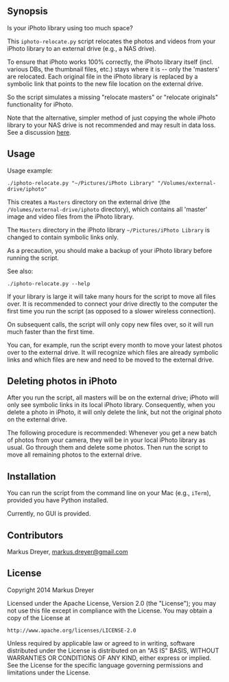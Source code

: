 ## Synopsis

Is your iPhoto library using too much space?

This `iphoto-relocate.py` script relocates the photos and videos from
your iPhoto library to an external drive (e.g., a NAS drive).

To ensure that iPhoto works 100% correctly, the iPhoto library itself
(incl. various DBs, the thumbnail files, etc.) stays where it is --
only the 'masters' are relocated. Each original file in the iPhoto
library is replaced by a symbolic link that points to the new file
location on the external drive.

So the script simulates a missing "relocate masters" or "relocate
originals" functionality for iPhoto.

Note that the alternative, simpler method of just copying the whole
iPhoto library to your NAS drive is not recommended and may result in
data loss. See a discussion
[here](https://discussions.apple.com/thread/54372780).

## Usage

Usage example:

    ./iphoto-relocate.py "~/Pictures/iPhoto Library" "/Volumes/external-drive/iphoto"

This creates a `Masters` directory on the external drive (the
`/Volumes/external-drive/iphoto` directory), which contains all
'master' image and video files from the iPhoto library.

The `Masters` directory in the iPhoto library `~/Pictures/iPhoto
Library` is changed to contain symbolic links only.

As a precaution, you should make a backup of your iPhoto library
before running the script.

See also:

    ./iphoto-relocate.py --help

If your library is large it will take many hours for the script to
move all files over. It is recommended to connect your drive directly
to the computer the first time you run the script (as opposed to a
slower wireless connection).

On subsequent calls, the script will only copy new files over, so it
will run much faster than the first time.

You can, for example, run the script every month to move your latest
photos over to the external drive. It will recognize which files are
already symbolic links and which files are new and need to be moved to
the external drive.

## Deleting photos in iPhoto

After you run the script, all masters will be on the external drive;
iPhoto will only see symbolic links in its local iPhoto
library. Consequently, when you delete a photo in iPhoto, it will only
delete the link, but not the original photo on the external drive.

The following procedure is recommended: Whenever you get a new batch
of photos from your camera, they will be in your local iPhoto library
as usual. Go through them and delete some photos. Then run the script
to move all remaining photos to the external drive.

## Installation

You can run the script from the command line on your Mac (e.g.,
`iTerm`), provided you have Python installed.

Currently, no GUI is provided.

## Contributors

Markus Dreyer, markus.dreyer@gmail.com

## License

Copyright 2014 Markus Dreyer

Licensed under the Apache License, Version 2.0 (the "License");
you may not use this file except in compliance with the License.
You may obtain a copy of the License at

    http://www.apache.org/licenses/LICENSE-2.0

Unless required by applicable law or agreed to in writing, software
distributed under the License is distributed on an "AS IS" BASIS,
WITHOUT WARRANTIES OR CONDITIONS OF ANY KIND, either express or implied.
See the License for the specific language governing permissions and
limitations under the License.
